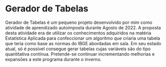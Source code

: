 # Gerador de Tabelas

  Gerador de Tabelas é um pequeno projeto desenvolvido por mim como atividade de aprendizado autoimposta durante Agosto de 2022. A proposta desta atividade era de utilizar os conhecimentos adquiridos na matéria Estatística Aplicada para confeccionar um algoritmo que criaria uma tabela que teria como base as normas do IBGE abordadas em sala.
  Em seu estado atual, só é possível consegue gerar tabelas cujas variáveis são do tipo quantitativa contínua.
  Pretende-se continuar incrementando melhorias e expansões a este programa durante o inverno.
